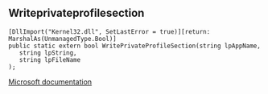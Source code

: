 ## Writeprivateprofilesection

```
[DllImport("Kernel32.dll", SetLastError = true)][return: MarshalAs(UnmanagedType.Bool)]
public static extern bool WritePrivateProfileSection(string lpAppName,
   string lpString,
   string lpFileName
);
```

[Microsoft documentation](https://docs.microsoft.com/en-us/windows/win32/api/winbase/nf-winbase-writeprivateprofilesectionw)
